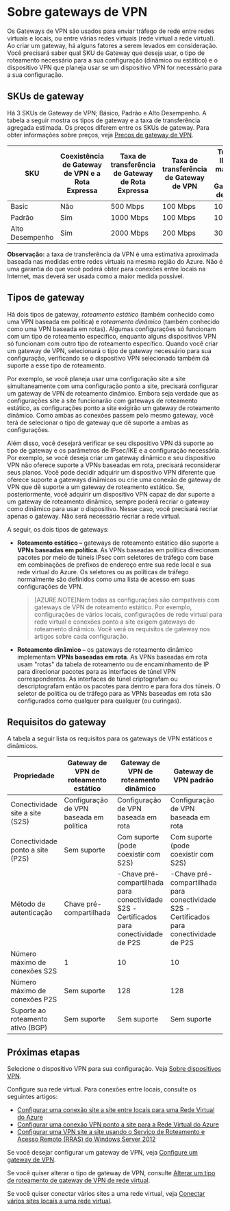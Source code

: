 <properties 
   pageTitle="Sobre gateways de VPN para uma rede virtual | Microsoft Azure"
   description="Saiba mais sobre as SKUs de Gateway de VPN Básica, Padrão e de Alto Desempenho, coexistência de Gateway de VPN e Rota Expressa, tipos de roteamento de gateway Estático e Dinâmico e requisitos de gateway para conectividade de rede virtual."
   services="vpn-gateway"
   documentationCenter="na"
   authors="cherylmc"
   manager="adinah"
   editor="tysonn" />
<tags 
   ms.service="vpn-gateway"
   ms.devlang="na"
   ms.topic="article"
   ms.tgt_pltfrm="na"
   ms.workload="infrastructure-services"
   ms.date="07/13/2015"
   ms.author="cherylmc" />

# Sobre gateways de VPN

Os Gateways de VPN são usados para enviar tráfego de rede entre redes virtuais e locais, ou entre várias redes virtuais (rede virtual a rede virtual). Ao criar um gateway, há alguns fatores a serem levados em consideração. Você precisará saber qual SKU de Gateway que deseja usar, o tipo de roteamento necessário para a sua configuração (dinâmico ou estático) e o dispositivo VPN que planeja usar se um dispositivo VPN for necessário para a sua configuração.

## SKUs de gateway
Há 3 SKUs de Gateway de VPN; Básico, Padrão e Alto Desempenho. A tabela a seguir mostra os tipos de gateway e a taxa de transferência agregada estimada. Os preços diferem entre os SKUs de gateway. Para obter informações sobre preços, veja [Preços de gateway de VPN](http://azure.microsoft.com/pricing/details/vpn-gateway/).

| SKU | Coexistência de Gateway de VPN e a Rota Expressa | Taxa de transferência de Gateway de Rota Expressa | Taxa de transferência de Gateway de VPN | Túneis IPsec máximo de Gateway de VPN |
|-------------|-----------------------------------|---------------------------------|------------------------|-------------------------------|
| Basic | Não | 500 Mbps | 100 Mbps | 10 |
| Padrão | Sim | 1000 Mbps | 100 Mbps | 10 |
| Alto Desempenho | Sim | 2000 Mbps | 200 Mbps | 30 |

**Observação:** a taxa de transferência da VPN é uma estimativa aproximada baseada nas medidas entre redes virtuais na mesma região do Azure. Não é uma garantia do que você poderá obter para conexões entre locais na Internet, mas deverá ser usada como a maior medida possível.

## Tipos de gateway

Há dois tipos de gateway, *roteamento estático* (também conhecido como uma VPN baseada em política) e *roteamento dinâmico* (também conhecido como uma VPN baseada em rotas). Algumas configurações só funcionam com um tipo de roteamento específico, enquanto alguns dispositivos VPN só funcionam com outro tipo de roteamento específico. Quando você criar um gateway de VPN, selecionará o tipo de gateway necessário para sua configuração, verificando se o dispositivo VPN selecionado também dá suporte a esse tipo de roteamento.

Por exemplo, se você planeja usar uma configuração site a site simultaneamente com uma configuração ponto a site, precisará configurar um gateway de VPN de roteamento dinâmico. Embora seja verdade que as configurações site a site funcionarão com gateways de roteamento estático, as configurações ponto a site exigirão um gateway de roteamento dinâmico. Como ambas as conexões passem pelo mesmo gateway, você terá de selecionar o tipo de gateway que dê suporte a ambas as configurações.

Além disso, você desejará verificar se seu dispositivo VPN dá suporte ao tipo de gateway e os parâmetros de IPsec/IKE e a configuração necessária. Por exemplo, se você deseja criar um gateway dinâmico e seu dispositivo VPN não oferece suporte a VPNs baseadas em rota, precisará reconsiderar seus planos. Você pode decidir adquirir um dispositivo VPN diferente que oferece suporte a gateways dinâmicos ou crie uma conexão de gateway de VPN que dê suporte a um gateway de roteamento estático. Se, posteriormente, você adquirir um dispositivo VPN capaz de dar suporte a um gateway de roteamento dinâmico, sempre poderá recriar o gateway como dinâmico para usar o dispositivo. Nesse caso, você precisará recriar apenas o gateway. Não será necessário recriar a rede virtual.

A seguir, os dois tipos de gateways:

- **Roteamento estático –** gateways de roteamento estático dão suporte a **VPNs baseadas em política**. As VPNs baseadas em política direcionam pacotes por meio de túneis IPsec com seletores de tráfego com base em combinações de prefixos de endereço entre sua rede local e sua rede virtual do Azure. Os seletores ou as políticas de tráfego normalmente são definidos como uma lista de acesso em suas configurações de VPN.

	>[AZURE.NOTE]Nem todas as configurações são compatíveis com gateways de VPN de roteamento estático. Por exemplo, configurações de vários locais, configurações de rede virtual para rede virtual e conexões ponto a site exigem gateways de roteamento dinâmico. Você verá os requisitos de gateway nos artigos sobre cada configuração.

- **Roteamento dinâmico –** os gateways de roteamento dinâmico implementam **VPNs baseadas em rota**. As VPNs baseadas em rota usam "rotas" da tabela de roteamento ou de encaminhamento de IP para direcionar pacotes para as interfaces de túnel VPN correspondentes. As interfaces de túnel criptografam ou descriptografam então os pacotes para dentro e para fora dos túneis. O seletor de política ou de tráfego para as VPNs baseadas em rota são configurados como qualquer para qualquer (ou curingas).

## Requisitos do gateway

A tabela a seguir lista os requisitos para os gateways de VPN estáticos e dinâmicos.


| **Propriedade** | **Gateway de VPN de roteamento estático** | **Gateway de VPN de roteamento dinâmico** | **Gateway de VPN padrão** | **Gateway de VPN de alto desempenho** |
|-----------------------------------------|--------------------------------|-----------------------------------------------------------------------|-----------------------------------|----------------------------------|
| Conectividade site a site (S2S) | Configuração de VPN baseada em política | Configuração de VPN baseada em rota | Configuração de VPN baseada em rota | Configuração de VPN baseada em rota |
| Conectividade ponto a site (P2S) | Sem suporte | Com suporte (pode coexistir com S2S) | Com suporte (pode coexistir com S2S) | Com suporte (pode coexistir com S2S) |
| Método de autenticação | Chave pré-compartilhada | -Chave pré-compartilhada para conectividade S2S -Certificados para conectividade de P2S | -Chave pré-compartilhada para conectividade S2S -Certificados para conectividade de P2S | -Chave pré-compartilhada para conectividade S2S -Certificados para conectividade de P2S |
| Número máximo de conexões S2S | 1 | 10 | 10 | 30 |
| Número máximo de conexões P2S | Sem suporte | 128 | 128 | 128 |
| Suporte ao roteamento ativo (BGP) | Sem suporte | Sem suporte | Sem suporte | Sem suporte |


## Próximas etapas

Selecione o dispositivo VPN para sua configuração. Veja [Sobre dispositivos VPN](http://go.microsoft.com/fwlink/p/?LinkID=615934).

Configure sua rede virtual. Para conexões entre locais, consulte os seguintes artigos:

- [Configurar uma conexão site a site entre locais para uma Rede Virtual do Azure](vpn-gateway-site-to-site-create.md)
- [Configurar uma conexão VPN ponto a site para a Rede Virtual do Azure](vpn-gateway-point-to-site-create.md)
- [Configurar uma VPN site a site usando o Serviço de Roteamento e Acesso Remoto (RRAS) do Windows Server 2012](https://msdn.microsoft.com/library/dn636917.aspx)

Se você desejar configurar um gateway de VPN, veja [Configure um gateway de VPN](vpn-gateway-configure-vpn-gateway-mp.md).

Se você quiser alterar o tipo de gateway de VPN, consulte [Alterar um tipo de roteamento de gateway de VPN de rede virtual](vpn-gateway-configure-vpn-gateway-mp.md).

Se você quiser conectar vários sites a uma rede virtual, veja [Conectar vários sites locais a uma rede virtual](http://go.microsoft.com/fwlink/p/?LinkID=615106).

 

<!---HONumber=August15_HO6-->